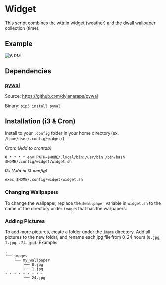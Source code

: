 # Widget

This script combines the [wttr.in](https://github.com/chubin/wttr.in#supported-output-formats-and-views) widget (weather) and the [dwall](https://github.com/adi1090x/dynamic-wallpaper) wallpaper collection (time).

## Example
![6 PM](https://github.com/emorchy/widget/blob/main/example.png?raw=true)

## Dependencies
### [pywal](https://github.com/dylanaraps/pywal)

Source: https://github.com/dylanaraps/pywal

Binary: `pip3 install pywal`

## Installation (i3 & Cron)
Install to your `.config` folder in your home directory (ex. `/home/user/.config/widget/`)

Cron: *(Add to crontab)*

`0 * * * * env PATH=$HOME/.local/bin:/usr/bin /bin/bash $HOME/.config/widget/widget.sh`

i3: *(Add to i3 config)*

`exec $HOME/.config/widget/widget.sh`


### Changing Wallpapers
To change the wallpaper, replace the `$wallpaper` variable in `widget.sh` to the name of the directory under `images` that has the wallpapers.

### Adding Pictures
To add more pictures, create a folder under the `image` directory. Add all pictures to the new folder, and rename each jpg file from 0-24 hours (`0.jpg`, `1.jpg`... `24.jpg`).
Example:
```
.
└── images
    └── my_wallpaper
        ├── 0.jpg
        ├── 1.jpg
- - - - - - - - -
        └── 24.jpg
```
